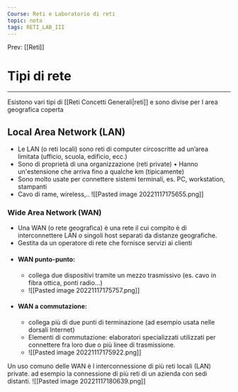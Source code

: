 ```yaml
---
Course: Reti e Laboratorio di reti
topic: nota
tags: RETI_LAB_III
---
```


Prev: [[Reti]]

# Tipi di rete
---
Esistono vari tipi di [[Reti Concetti Generali|reti]] e sono divise per l area geografica coperta 

## Local Area Network (LAN)
- Le LAN (o reti locali) sono reti di computer circoscritte ad un’area limitata (ufficio, scuola, edificio, ecc.)
-  Sono di proprietà di una organizzazione (reti private) • Hanno un'estensione che arriva fino a qualche km (tipicamente) 
- Sono molto usate per connettere sistemi terminali, es. PC, workstation, stampanti 
- Cavo di rame, wireless,..
![[Pasted image 20221117175655.png]]
### Wide Area Network (WAN)
- Una WAN (o rete geografica) è una rete il cui compito è di interconnettere LAN o singoli host separati da distanze geografiche.
- Gestita da un operatore di rete che fornisce servizi ai clienti
- #### WAN punto-punto:
	- collega due dispositivi tramite un mezzo trasmissivo (es. cavo in fibra ottica, ponti radio…)
	- ![[Pasted image 20221117175757.png]]
- #### WAN a commutazione:
	- collega più di due punti di terminazione (ad esempio usata nelle dorsali Internet) 
	- Elementi di commutazione: elaboratori specializzati utilizzati per connettere fra loro due o più linee di trasmissione.
	- ![[Pasted image 20221117175922.png]]

Un uso comuno delle WAN è l interconnessione di più reti locali (LAN) private. ad esempio la connessione di più reti di un azienda con sedi distanti.
![[Pasted image 20221117180639.png]]
